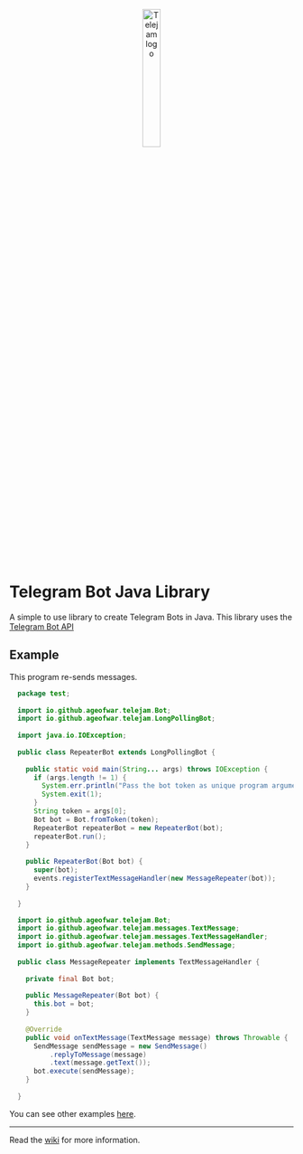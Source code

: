 <p align="center">
  <img src="https://ageofwar.github.io/Telejam/telejam.png" alt="Telejam logo" width="25%" height="25%" />
</p>

# Telegram Bot Java Library
A simple to use library to create Telegram Bots in Java.
This library uses the [Telegram Bot API](https://core.telegram.org/bots/api)

## Example
This program re-sends messages.

```java
  package test;
  
  import io.github.ageofwar.telejam.Bot;
  import io.github.ageofwar.telejam.LongPollingBot;
  
  import java.io.IOException;
  
  public class RepeaterBot extends LongPollingBot {
    
    public static void main(String... args) throws IOException {
      if (args.length != 1) {
        System.err.println("Pass the bot token as unique program argument");
        System.exit(1);
      }
      String token = args[0];
      Bot bot = Bot.fromToken(token);
      RepeaterBot repeaterBot = new RepeaterBot(bot);
      repeaterBot.run();
    }
    
    public RepeaterBot(Bot bot) {
      super(bot);
      events.registerTextMessageHandler(new MessageRepeater(bot));
    }
    
  }
```
```java
  import io.github.ageofwar.telejam.Bot;
  import io.github.ageofwar.telejam.messages.TextMessage;
  import io.github.ageofwar.telejam.messages.TextMessageHandler;
  import io.github.ageofwar.telejam.methods.SendMessage;
  
  public class MessageRepeater implements TextMessageHandler {
    
    private final Bot bot;
    
    public MessageRepeater(Bot bot) {
      this.bot = bot;
    }
    
    @Override
    public void onTextMessage(TextMessage message) throws Throwable {
      SendMessage sendMessage = new SendMessage()
          .replyToMessage(message)
          .text(message.getText());
      bot.execute(sendMessage);
    }
    
  }
```

You can see other examples [here](https://github.com/AgeOfWar/Telejam/tree/master/examples).

--------------------------------------------------

Read the [wiki](https://github.com/AgeOfWar/Telejam/wiki)
for more information.
